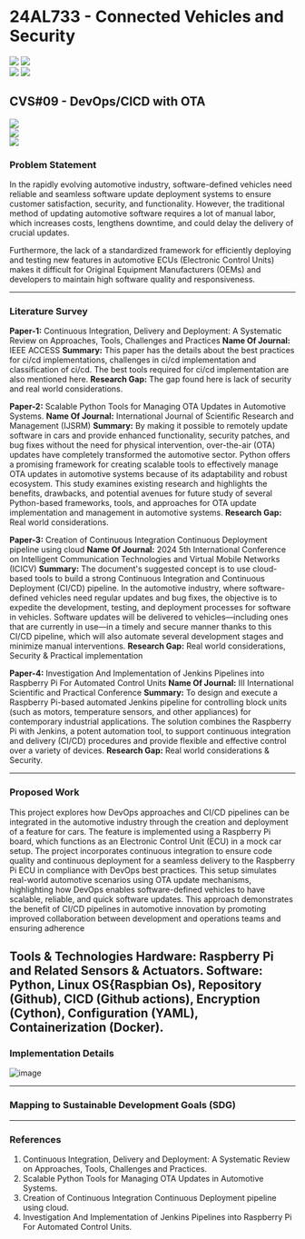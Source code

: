 # 24AL733 - Connected Vehicles and Security 
![](https://img.shields.io/badge/PG-blue) ![](https://img.shields.io/badge/Subject-CVS-blue) <br/>
![](https://img.shields.io/badge/Lecture-3-orange) ![](https://img.shields.io/badge/Credits-3-orange) 

## CVS#09 - DevOps/CICD with OTA
![](https://img.shields.io/badge/Member-Syed_Ameenul-gold) <br/> 
![](https://img.shields.io/badge/SDG-TBD-darkgreen) <br/> 
![](https://img.shields.io/badge/Reviewed-TBD-brown) 

### Problem Statement
  In the rapidly evolving automotive industry, software-defined vehicles need reliable and seamless software update deployment systems to ensure customer satisfaction, security, and functionality. However, the traditional method of updating automotive software requires
a lot of manual labor, which increases costs, lengthens downtime, and could delay the delivery of crucial updates.

  Furthermore, the lack of a standardized framework for efficiently deploying and testing new features in automotive ECUs (Electronic Control Units) makes it difficult for Original Equipment Manufacturers (OEMs) and developers to maintain high software quality and responsiveness.



---

### Literature Survey

**Paper-1:** Continuous Integration, Delivery and Deployment: A Systematic Review on Approaches, Tools, Challenges and Practices
**Name Of Journal:** IEEE ACCESS
**Summary:** This paper has the details about the best practices for ci/cd implementations, challenges in ci/cd implementation and classification of ci/cd. The best tools required for ci/cd implementation are also mentioned here.
**Research Gap:** The gap found here is lack of security and real world considerations.

**Paper-2:** Scalable Python Tools for Managing OTA Updates in Automotive Systems.
**Name Of Journal:** International Journal of Scientific Research and Management (IJSRM)
**Summary:** By making it possible to remotely update software in cars and provide enhanced functionality, security patches, and bug fixes without the need for physical intervention, over-the-air (OTA) updates have completely transformed the automotive sector. Python offers a promising framework for creating scalable tools to effectively manage OTA updates in automotive systems because of its adaptability and robust ecosystem. This study examines existing research and highlights the benefits, drawbacks, and potential avenues for future study of several Python-based frameworks, tools, and approaches for OTA update implementation and management in automotive systems.
**Research Gap:** Real world considerations.

**Paper-3:** Creation of Continuous Integration Continuous Deployment pipeline using cloud
**Name Of Journal:** 2024 5th International Conference on Intelligent Communication Technologies and Virtual Mobile Networks (ICICV)
**Summary:** The document's suggested concept is to use cloud-based tools to build a strong Continuous Integration and Continuous Deployment (CI/CD) pipeline. In the automotive industry, where software-defined vehicles need regular updates and bug fixes, the objective is to expedite the development, testing, and deployment processes for software in vehicles. Software updates will be delivered to vehicles—including ones that are currently in use—in a timely and secure manner thanks to this CI/CD pipeline, which will also automate several development stages and minimize manual interventions.
**Research Gap:** Real world considerations, Security & Practical implementation

**Paper-4:** Investigation And Implementation of Jenkins Pipelines into Raspberry Pi For Automated Control Units
**Name Of Journal:** III International Scientific and Practical Conference
**Summary:** To design and execute a Raspberry Pi-based automated Jenkins pipeline for controlling block units (such as motors, temperature sensors, and other appliances) for contemporary industrial applications. The solution combines the Raspberry Pi with Jenkins, a potent automation tool, to support continuous integration and delivery (CI/CD) procedures and provide flexible and effective control over a variety of devices.
**Research Gap:** Real world considerations & Security.


---

### Proposed Work
  This project explores how DevOps approaches and CI/CD pipelines can be integrated in the automotive industry through the creation and deployment of a feature for cars. The feature is implemented using a Raspberry Pi board, which functions as an Electronic Control Unit (ECU) in a mock car setup. The project incorporates continuous integration to ensure code quality and continuous deployment for a seamless delivery to the Raspberry Pi ECU in compliance with DevOps best practices. This setup simulates real-world automotive scenarios using OTA update mechanisms, highlighting how DevOps enables software-defined vehicles to have scalable, reliable, and quick software updates. This approach demonstrates the benefit of CI/CD pipelines in automotive innovation by promoting improved collaboration between development and operations teams and ensuring adherence

**Tools & Technologies**
**Hardware:** Raspberry Pi and Related Sensors & Actuators.
**Software:** Python, Linux OS{Raspbian Os), Repository (Github), CICD (Github actions), Encryption (Cython), Configuration (YAML), Containerization (Docker).
---

### Implementation Details
![image](https://github.com/user-attachments/assets/aa01f82b-fcdc-4d07-b803-2442f4df1562)



---


### Mapping to Sustainable Development Goals (SDG)


---

### References
1. Continuous Integration, Delivery and Deployment: A Systematic Review on Approaches, Tools, Challenges and Practices.
2. Scalable Python Tools for Managing OTA Updates in Automotive Systems.
3. Creation of Continuous Integration Continuous Deployment pipeline using cloud.
4. Investigation And Implementation of Jenkins Pipelines into Raspberry Pi For Automated Control Units.
